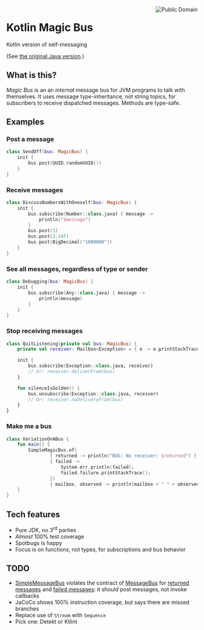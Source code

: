<a href="LICENSE.md">
<img src="https://unlicense.org/pd-icon.png" alt="Public Domain" align="right"/>
</a>

# Kotlin Magic Bus

Kotlin version of self-messaging

(See [the original Java version](https://github.com/binkley/magic-bus).)

## What is this?

_Magic Bus_ is an an _internal_ message bus for JVM programs to talk with
themselves.  It uses message type-inheritance, not string topics, for
subscribers to receive dispatched messages.  Methods are type-safe.

## Examples

### Post a message

```kotlin
class SendOff(bus: MagicBus) {
    init {
        bus.post(UUID.randomUUID())
    }
}
```

### Receive messages

```kotlin
class DiscussNumbersWithOneself(bus: MagicBus) {
    init {
        bus.subscribe(Number::class.java) { message ->
            println("$message")
        }
        bus.post(1)
        bus.post(3.14f)
        bus.post(BigDecimal("1000000"))
    }
}
```

### See all messages, regardless of type or sender

```kotlin
class Debugging(bus: MagicBus) {
    init {
        bus.subscribe(Any::class.java) { message ->
            println(message)
        }
    }
}
```

### Stop receiving messages

```kotlin
class QuitListening(private val bus: MagicBus) {
    private val receiver: Mailbox<Exception> = { e -> e.printStackTrace() }

    init {
        bus.subscribe(Exception::class.java, receiver)
        // Or: receiver.deliverFrom(bus)
    }

    fun silenceIsGolden() {
        bus.unsubscribe(Exception::class.java, receiver)
        // Or: receiver.noDeliveryFrom(bus)
    }
}
```

### Make me a bus

```kotlin
class VariationOnABus {
    fun main() {
        SimpleMagicBus.of(
                { returned -> println("BUG: No receiver: $returned") },
                { failed ->
                    System.err.println(failed);
                    failed.failure.printStackTrace();
                })
                { mailbox, observed -> println(mailbox + " " + observed) }
    }
}
```

## Tech features

* Pure JDK, no 3<sup>rd</sup> parties
* _Almost_ 100% test coverage
* Spotbugs is happy
* Focus is on functions, not types, for subscriptions and bus behavior

## TODO

* [SimpleMessageBus](./src/main/kotlin/hm/binkley/labs/SimpleMagicBus.kt)
  violates the contract of
  [MessageBus](./src/main/kotlin/hm/binkley/labs/MagicBus.kt) for
  [returned messages](./src/main/kotlin/hm/binkley/labs/FailedMessage.kt) and
  [failed messages](./src/main/kotlin/hm/binkley/labs/FailedMessage.kt):
  it should post messages, not invoke callbacks
* JaCoCo shows 100% instruction coverage, but says there are missed branches
* Replace use of `Stream` with `Sequence`
* Pick one: Detekt or Ktlint
